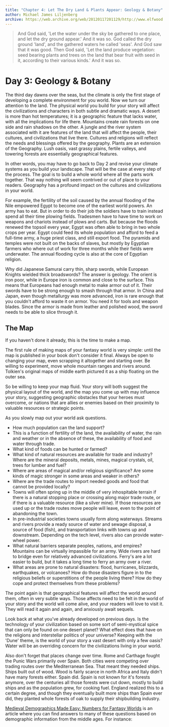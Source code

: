 ```yaml
---
title: "Chapter 4: Let The Dry Land & Plants Appear: Geology & Botany"
author: Michael James Liljenberg
archive: https://web.archive.org/web/20120117201129/http://www.elfwood.com/farp/thewriting/liljenbergworlds/liljenbergworlds.html
---
```


> And God said, 'Let the water under the sky be gathered to one place, and let the dry ground appear.' And it was so. God called the dry ground 'land', and the gathered waters he called 'seas'. And God saw that it was good. Then God said, 'Let the land produce vegetation: seed bearing plants and trees on the land that bear fruit with seed in it, according to their various kinds.' And it was so. 

# Day 3: Geology & Botany

The third day dawns over the seas, but the climate is only the first stage of developing a complete environment for you world. Now we turn our attention to the land. The physical world you build for your story will affect the civilizations and characters in both subtle and dramatic ways. A desert is more than hot temperatures; it is a geographic feature that lacks water, with all the implications for life there. Mountains create rain forests on one side and rain shadows on the other. A jungle and the river system associated with it are features of the land that will affect the people, their cultures, and civilizations that live there. Cultures and religions will reflect the needs and blessings offered by the geography. Plants are an extension of the Geography. Lush oasis, vast grassy plains, fertile valleys, and towering forests are essentially geographical features.

In other words, you may have to go back to Day 2 and revise your climate systems as you build your landscape. That will be the case at every step of the process. The goal is to build a whole world where all the parts work together. That way nothing will seem contrived or out of place to your readers. Geography has a profound impact on the cultures and civilizations in your world.

For example, the fertility of the soil caused by the annual flooding of the Nile empowered Egypt to become one of the earliest world powers. An army has to eat. But in order to do their job the soldiers have to train instead spend all their time plowing fields. Tradesmen have to have time to work on weapons and chariots instead of plows and carts. But because the floods renewed the topsoil every year, Egypt was often able to bring in two whole crops per year. Egypt could feed its whole population and afford to feed a full-time army, a huge priest class, and still export food. The pyramids and temples were not built on the backs of slaves, but mostly by Egyptian farmers who where out of work for three months while their fields were underwater. The annual flooding cycle is also at the core of Egyptian religion.

Why did Japanese Samurai carry thin, sharp swords, while European Knights wielded thick broadswords? The answer is geology. The orient is iron poor, while in Europe iron is common and close to the surface. This means that Europeans had enough metal to make armor out of it. Their swords have to be strong enough to smash through that armor. In China and Japan, even though metallurgy was more advanced, iron is rare enough that you couldn't afford to waste it on armor. You need it for tools and weapon blades. Since the armor is made from leather and polished wood, the sword needs to be able to slice through it.

## The Map

If you haven't done it already, this is the time to make a map.

The first rule of making maps of your fantasy world is very simple: until the map is published in your book don't consider it final. Always be open to changing your map, even scrapping it altogether and starting over. Be willing to experiment, move whole mountain ranges and rivers around. Tolkien's original maps of middle earth pictured it as a ship floating on the outer sea.

So be willing to keep your map fluid. Your story will both suggest the physical layout of the world, and the map you come up with may influence your story, suggesting geographic obstacles that your heroes must overcome, or nations that are allies or enemies based on their proximity to valuable resources or strategic points.

As you slowly map out your world ask questions.

* How much population can the land support?
* This is a function of fertility of the land, the availability of water, the rain and weather or in the absence of these, the availability of food and water through trade.
* What kind of foods can be hunted or farmed?
* What kind of natural resources are available for trade and industry? Where are the mineral deposits, metals, mines, magical crystals, oil, trees for lumber and fuel?
* Where are areas of magical and/or religious significance? Are some kinds of magic stronger in some areas and weaker in others?
* Where are the trade routes to import needed goods and food that cannot be provided locally?
* Towns will often spring up in the middle of very inhospitable terrain if there is a natural stopping place or crossing along major trade route, or if there is a valuable resource (like a silver mine). If those resources are used up or the trade routes move people will leave, even to the point of abandoning the town.
* In pre-industrial societies towns usually form along waterways. Streams and rivers provide a ready source of water and sewage disposal, a source of food (fish), and transportation links with towns up and downstream. Depending on the tech level, rivers also can provide water-wheel power.
* What natural barriers separate peoples, nations, and empires? Mountains can be virtually impassible for an army. Wide rivers are hard to bridge even for relatively advanced civilizations. Ferry's are a lot easier to build, but it takes a long time to ferry an army over a river.
* What areas are prone to natural disasters: flood, hurricanes, blizzards, earthquakes, or volcanoes? How do those disasters figure in to the religious beliefs or superstitions of the people living there? How do they cope and protect themselves from these problems?

The point again is that geographical features will affect the world around them, often in very subtle ways. Those affects need to be felt in the world of your story and the world will come alive, and your readers will love to visit it. They will read it again and again, and anxiously await sequels.

Look back at what you've already developed on previous days. Is the technology of your civilization based on some sort of semi-mystical spice that can only be found on one desert planet? What effect does that have on the religions and interstellar politics of your universe? Keeping with the 'Dune' theme, is the world of your story a vast desert with only a few oasis? Water will be an overriding concern for the civilizations living in your world.

Also don't forget that places change over time. Rome and Carthage fought the Punic Wars primarily over Spain. Both cities were competing over trading routes over the Mediterranean Sea. That meant they needed ships. Ships built out of wood. Wood is fairly scarce in north Africa and Italy didn't have many forests either. Spain did. Spain is not known for it's forests anymore, over the centuries all those forests were cut down, mostly to build ships and as the population grew, for cooking fuel. England realized this to a certain degree, and though they eventually built more ships than Spain ever did, they planted whole forests of oak to supply their shipbuilding industry.

[Medieval Demographics Made Easy: Numbers for Fantasy Worlds](https://web.archive.org/web/20120121103726/http://www.io.com/~sjohn/demog.htm) is an article where you can find answers to many of these questions based on demographic information from the middle ages. For instance:
